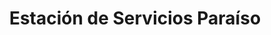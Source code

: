---
title: "Estación de Servicios Paraíso"
url: /caracas/estacion-de-servicios-paraiso-av-jose-antonio-paez-3/
shop: comodidad
---